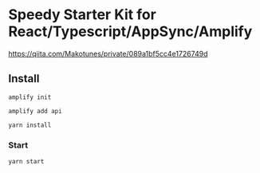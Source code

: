 # Speedy Starter Kit for React/Typescript/AppSync/Amplify

https://qiita.com/Makotunes/private/089a1bf5cc4e1726749d

## Install

`amplify init`

`amplify add api`

`yarn install`

### Start

`yarn start`
